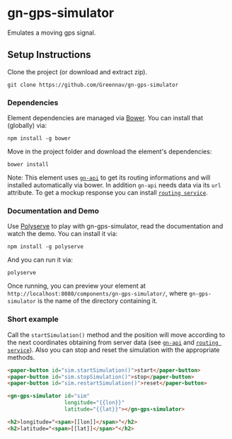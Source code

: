 # gn-gps-simulator

Emulates a moving gps signal.

## Setup Instructions

Clone the project (or download and extract zip).

```
git clone https://github.com/Greennav/gn-gps-simulator
```

### Dependencies

Element dependencies are managed via [Bower](http://bower.io/). You can install that (globally) via:

```
npm install -g bower
```

Move in the project folder and download the element's dependencies:

```
bower install
```

Note: This element uses [`gn-api`](https://github.com/Greennav/gn-api) to get its routing informations and will installed automatically via bower. In addition `gn-api` needs data via its `url` attribute. To get a mockup response you can install [`routing service`](https://github.com/Greennav/service-routing).

### Documentation and Demo

Use [Polyserve](https://github.com/PolymerLabs/polyserve) to play with gn-gps-simulator, read the documentation and watch the demo. You can install it via:

```
npm install -g polyserve
```

And you can run it via:

```
polyserve
```

Once running, you can preview your element at `http://localhost:8080/components/gn-gps-simulator/`, where `gn-gps-simulator` is the name of the directory containing it.

### Short example

Call the `startSimulation()` method and the position will move according to the next coordinates obtaining from server data (see [`gn-api`](https://github.com/Greennav/gn-api) and [`routing service`](https://github.com/Greennav/service-routing)). Also you can stop and reset the simulation with the appropriate methods.

```html
<paper-button id="sim.startSimulation()">start</paper-button>
<paper-button id="sim.stopSimulation()">stop</paper-button>
<paper-button id="sim.restartSimulation()">reset</paper-button>

<gn-gps-simulator id="sim"
                  longitude="{{lon}}"
                  latitude="{{lat}}"></gn-gps-simulator>

<h2>longitude="<span>[[lon]]</span>"</h2>
<h2>latitude="<span>[[lat]]</span>"</h2>
```
